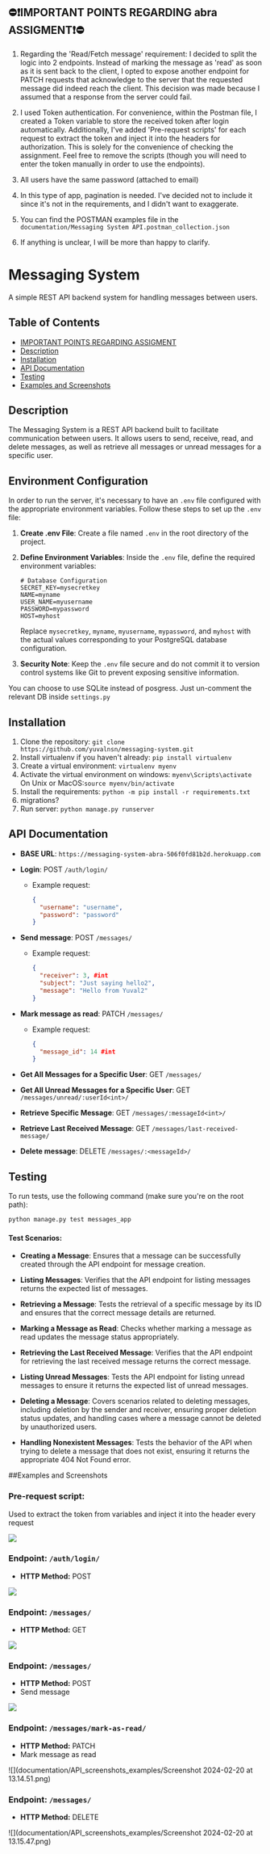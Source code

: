 ## ️⛔❗️IMPORTANT POINTS REGARDING abra ASSIGMENT❗️⛔️

1. Regarding the 'Read/Fetch message' requirement: I decided to split the logic into 2 endpoints. Instead of marking the message as 'read' as soon as it is sent back to the client, I opted to expose another endpoint for PATCH requests that acknowledge to the server that the requested message did indeed reach the client. This decision was made because I assumed that a response from the server could fail.


2. I used Token authentication. For convenience, within the Postman file, I created a Token variable to store the received token after login automatically. Additionally, I've added 'Pre-request scripts' for each request to extract the token and inject it into the headers for authorization. This is solely for the convenience of checking the assignment. Feel free to remove the scripts (though you will need to enter the token manually in order to use the endpoints).


3. All users have the same password (attached to email)


4. In this type of app, pagination is needed. I've decided not to include it since it's not in the requirements, and I didn't want to exaggerate.


5. You can find the POSTMAN examples file in the `documentation/Messaging System API.postman_collection.json`


7. If anything is unclear, I will be more than happy to clarify.


# Messaging System

A simple REST API backend system for handling messages between users.

## Table of Contents

- [IMPORTANT POINTS REGARDING ASSIGMENT](#important-points-regarding-assignment)
- [Description](#description)
- [Installation](#installation)
- [API Documentation](#api-documentation)
- [Testing](#testing)
- [Examples and Screenshots](#examples-and-screenshots)

## Description

The Messaging System is a REST API backend built to facilitate communication between users. It allows users to send,
receive, read, and delete messages, as well as retrieve all messages or unread messages for a specific user.

## Environment Configuration

In order to run the server, it's necessary to have an `.env` file configured with the appropriate environment variables. Follow these steps to set up the `.env` file:

1. **Create .env File**: Create a file named `.env` in the root directory of the project.

2. **Define Environment Variables**: Inside the `.env` file, define the required environment variables:

    ```
    # Database Configuration
    SECRET_KEY=mysecretkey
    NAME=myname
    USER_NAME=myusername
    PASSWORD=mypassword
    HOST=myhost
    ```

    Replace `mysecretkey`, `myname`, `myusername`, `mypassword`, and `myhost` with the actual values corresponding to your PostgreSQL database configuration.


3. **Security Note**: Keep the `.env` file secure and do not commit it to version control systems like Git to prevent exposing sensitive information.

You can choose to use SQLite instead of posgress. Just un-comment the relevant DB inside `settings.py`

## Installation

1. Clone the repository: `git clone https://github.com/yuvalnsn/messaging-system.git`
2. Install virtualenv if you haven't already: `pip install virtualenv`
3. Create a virtual environment: `virtualenv myenv`
4. Activate the virtual environment on windows: `myenv\Scripts\activate`
   On Unix or MacOS:`source myenv/bin/activate`
5. Install the requirements: `python -m pip install -r requirements.txt`
6. migrations?
7. Run server: `python manage.py runserver`

## API Documentation
- **BASE URL**:  `https://messaging-system-abra-506f0fd81b2d.herokuapp.com`


- **Login**: POST `/auth/login/`
    - Example request:
      ```json
      {
        "username": "username",
        "password": "password"
      }
      ```
- **Send message**: POST `/messages/`
    - Example request:
      ```json
      {
        "receiver": 3, #int
        "subject": "Just saying hello2",
        "message": "Hello from Yuval2"
      }
      ```
- **Mark message as read**: PATCH `/messages/`
    - Example request:
      ```json
      {
        "message_id": 14 #int
      }
      ```
- **Get All Messages for a Specific User**: GET `/messages/`
- **Get All Unread Messages for a Specific User**: GET `/messages/unread/:userId<int>/`
- **Retrieve Specific Message**: GET `/messages/:messageId<int>/`
- **Retrieve Last Received Message**: GET `/messages/last-received-message/`
- **Delete message**: DELETE `/messages/:<messageId>/` 

## Testing

To run tests, use the following command (make sure you're on the root path):

```bash
python manage.py test messages_app
```
#### Test Scenarios:

- **Creating a Message**: Ensures that a message can be successfully created through the API endpoint for message creation.

- **Listing Messages**: Verifies that the API endpoint for listing messages returns the expected list of messages.

- **Retrieving a Message**: Tests the retrieval of a specific message by its ID and ensures that the correct message details are returned.

- **Marking a Message as Read**: Checks whether marking a message as read updates the message status appropriately.

- **Retrieving the Last Received Message**: Verifies that the API endpoint for retrieving the last received message returns the correct message.

- **Listing Unread Messages**: Tests the API endpoint for listing unread messages to ensure it returns the expected list of unread messages.

- **Deleting a Message**: Covers scenarios related to deleting messages, including deletion by the sender and receiver, ensuring proper deletion status updates, and handling cases where a message cannot be deleted by unauthorized users.

- **Handling Nonexistent Messages**: Tests the behavior of the API when trying to delete a message that does not exist, ensuring it returns the appropriate 404 Not Found error.


##Examples and Screenshots

### Pre-request script:
Used to extract the token from variables and inject it into the header every request

![](documentation/API_screenshots_examples/Screenshot3.png)


### Endpoint: `/auth/login/`
- **HTTP Method:** POST


![](documentation/API_screenshots_examples/Screenshot1.png)

### Endpoint: `/messages/`
- **HTTP Method:** GET

![](documentation/API_screenshots_examples/Screenshot2.png)

### Endpoint: `/messages/`
- **HTTP Method:** POST
- Send message

![](documentation/API_screenshots_examples/Screenshot4.png)
### Endpoint: `/messages/mark-as-read/`
- **HTTP Method:** PATCH
- Mark message as read

![](documentation/API_screenshots_examples/Screenshot 2024-02-20 at 13.14.51.png)


### Endpoint: `/messages/`
- **HTTP Method:** DELETE


![](documentation/API_screenshots_examples/Screenshot 2024-02-20 at 13.15.47.png)